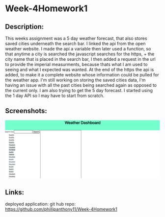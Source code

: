 # Week-4Homework1

## Description:

This weeks assignment was a 5 day weather forecast, that also stores saved cities underneath the search bar. I linked the api from the open weather website. I made the api a variable then later used a function, so that anytime a city is searched the javascript searches for the https, + the city name that is placed in the search bar, I then added a request in the url to provide the imperial measurments, because thats what I am used to seeing and what I expected was wanted. At the end of the https the api is added, to make it a complete website whose information could be pulled for the weather app. I'm still working on storing the saved cities data, I'm having an issue with all the past cities being searched again as opposed to the current only. I am also trying to get the 5 day forecast. I started using the 1 day API so I may have to start from scratch.

## Screenshots:

![A weather app that displays current time day and temp as well as stores searched cities below search bar](assets/Screen%20Shot%202022-10-11%20at%201.41.02%20PM.png)

## Links:

deployed application:
git hub repo: https://github.com/phillipanthony11/Week-4Homework1
